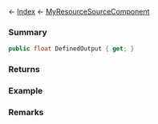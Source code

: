 ← [Index](Api-Index) ← [MyResourceSourceComponent](Sandbox.Game.EntityComponents.MyResourceSourceComponent)

### Summary

```csharp
public float DefinedOutput { get; }
```

### Returns

### Example

### Remarks

